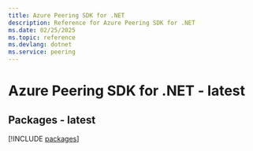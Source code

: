 ```yaml
---
title: Azure Peering SDK for .NET
description: Reference for Azure Peering SDK for .NET
ms.date: 02/25/2025
ms.topic: reference
ms.devlang: dotnet
ms.service: peering
---
```

# Azure Peering SDK for .NET - latest
## Packages - latest
[!INCLUDE [packages](peering-index.md)]